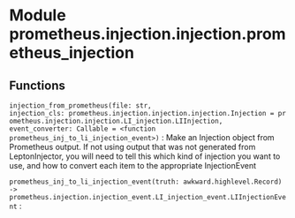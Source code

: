 Module prometheus.injection.injection.prometheus_injection
==========================================================

Functions
---------

    
`injection_from_prometheus(file: str, injection_cls: prometheus.injection.injection.injection.Injection = prometheus.injection.injection.LI_injection.LIInjection, event_converter: Callable = <function prometheus_inj_to_li_injection_event>)`
:   Make an Injection object from Prometheus output. If not using
    output that was not generated from LeptonInjector, you will need
    to tell this which kind of injection you want to use, and how to
    convert each item to the appropriate InjectionEvent

    
`prometheus_inj_to_li_injection_event(truth: awkward.highlevel.Record) ‑> prometheus.injection.injection_event.LI_injection_event.LIInjectionEvent`
: